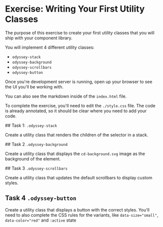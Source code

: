 # Exercise: Writing Your First Utility Classes

The purpose of this exercise to create your first utility classes that you will ship with your component library.

You will implement 4 different utility classes:

- `odyssey-stack`
- `odyssey-background`
- `odyssey-scrollbars`
- `odyssey-button`

Once you're development server is running, open up your browser to see the UI you'll be working with.

You can also see the markdown inside of the `index.html` file.

To complete the exercise, you'll need to edit the `./style.css` file. The code is already annotated, so it should be clear where you need to add your code.

## Task 1: `.odyssey-stack`

Create a utility class that renders the children of the selector in a stack.

## Task 2 `.odyssey-background`

Create a utility class that displays the `cd-background.svg` image as the background of the element.

## Task 3 `.odyssey-scrollbars`

Create a utility class that updates the default scrollbars to display custom styles.

## Task 4 `.odyssey-button`

Create a utility class that displays a button with the correct styles. You'll need to also complete the CSS rules for the variants, like `data-size="small"`, `data-color="red"` and `:active` state